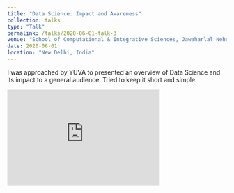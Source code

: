 ```yaml
---
title: "Data Science: Impact and Awareness"
collection: talks
type: "Talk"
permalink: /talks/2020-06-01-talk-3
venue: "School of Computational & Integrative Sciences, Jawaharlal Nehru University"
date: 2020-06-01
location: "New Delhi, India"
---
```


 I was approached by YUVA to presented an overview of Data Science and its impact to a general audience. Tried to keep it short and simple.

<iframe src="https://onedrive.live.com/embed?cid=D020380DD4BB6930&amp;resid=D020380DD4BB6930%21695&amp;authkey=AFd7T7ofX470D3U&amp;em=2&amp;wdAr=1.7777777777777777" width="350px" height="221px" frameborder="0">This is an embedded <a target="_blank" href="https://office.com">Microsoft Office</a> presentation, powered by <a target="_blank" href="https://office.com/webapps">Office</a>.</iframe>
